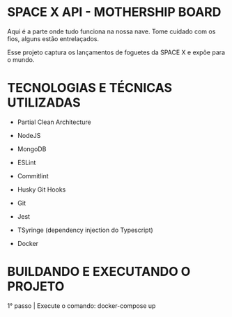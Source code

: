 # SPACE X API - MOTHERSHIP BOARD

Aqui é a parte onde tudo funciona na nossa nave. Tome cuidado com os fios, alguns estão entrelaçados.

Esse projeto captura os lançamentos de foguetes da SPACE X e expõe para o mundo.

# TECNOLOGIAS E TÉCNICAS UTILIZADAS

- Partial Clean Architecture

- NodeJS
- MongoDB

- ESLint
- Commitlint
- Husky Git Hooks
- Git

- Jest

- TSyringe (dependency injection do Typescript)

- Docker

# BUILDANDO E EXECUTANDO O PROJETO

1° passo | Execute o comando: docker-compose up
